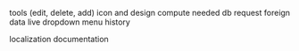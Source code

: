 tools (edit, delete, add)
  icon and design
  compute needed db request
foreign data live dropdown menu
history



localization
documentation